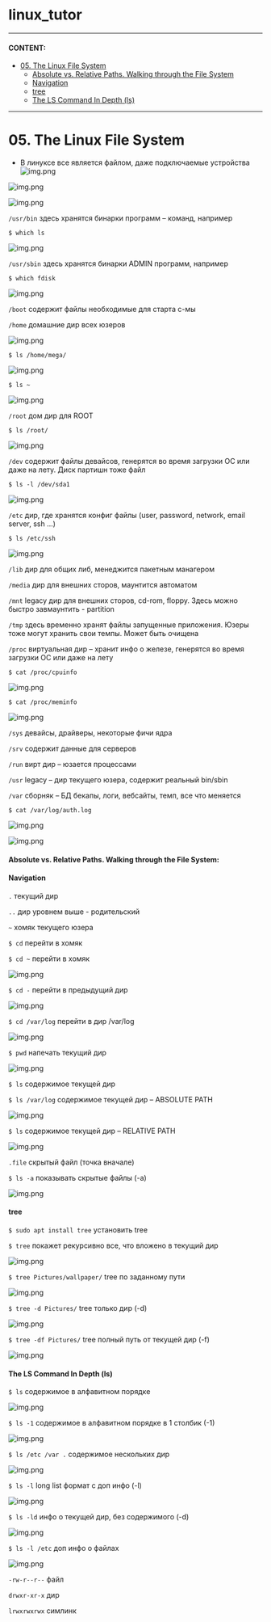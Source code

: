 # linux_tutor

***
#### CONTENT:

* [05. The Linux File System](#05-the-linux-file-system)
    * [Absolute vs. Relative Paths. Walking through the File System](#absolute-vs-relative-paths-walking-through-the-file-system)
    * [Navigation](#navigation)
    * [tree](#tree)
    * [The LS Command In Depth (ls)](#the-ls-command-in-depth-ls)


***

# 05. The Linux File System

* В линуксе все является файлом, даже подключаемые устройства
![img.png](pics/linux_file_system.png)
  
![img.png](pics/file_hierarchy.png)

![img.png](pics/file_manager.png)

`/usr/bin`  здесь хранятся бинарки программ – команд, например
```
$ which ls
```
![img.png](pics/which_ls.png)

`/usr/sbin`  здесь хранятся бинарки ADMIN программ, например
```
$ which fdisk
```
![img.png](pics/which_fdisk.png)

`/boot`  содержит файлы необходимые для старта с-мы 

`/home`  домашние дир всех юзеров

![img.png](pics/home_dir.png)

```
$ ls /home/mega/
```
![img.png](pics/home_mega.png)

```
$ ls ~
```
![img.png](pics/ls_home_dir.png)

`/root`  дом дир для ROOT

```
$ ls /root/
```
![img.png](pics/ls_root.png)

`/dev`  содержит файлы девайсов, генерятся во время загрузки ОС или даже на лету. Диск партишн тоже файл

```
$ ls -l /dev/sda1
```
![img.png](pics/dev_dir.png)

`/etc`  дир, где хранятся конфиг файлы (user, password, network, email server, ssh ...)

```
$ ls /etc/ssh
```
![img.png](pics/etc_dir.png)

`/lib`  дир для общих либ, менеджится пакетным манагером

`/media`  дир для внешних сторов, маунтится автоматом

`/mnt`  legacy дир для внешних сторов, cd-rom, floppy. Здесь можно быстро завмаунтить - partition

`/tmp`  здесь временно хранят файлы запущенные приложения. Юзеры тоже могут хранить свои темпы. Может быть очищена

`/proc`  виртуальная дир – хранит инфо о железе, генерятся во время загрузки ОС или даже на лету

```
$ cat /proc/cpuinfo
```
![img.png](pics/proc_dir.png)

```
$ cat /proc/meminfo
```
![img.png](pics/proc_dir_2.png)

`/sys`  девайсы, драйверы, некоторые фичи ядра

`/srv`  содержит данные для серверов

`/run`  вирт дир – юзается процессами

`/usr`  legacy – дир текущего юзера, содержит реальный bin/sbin

`/var`  сборняк – БД бекапы, логи, вебсайты, темп, все что меняется

```
$ cat /var/log/auth.log
```
![img.png](pics/var_dir.png)

![img.png](pics/file_hierarchy_2.png)

#### Absolute vs. Relative Paths. Walking through the File System:

#### Navigation

`.`  текущий дир

`..`  дир уровнем выше - родительский

`~`  хомяк текущего юзера

`$ cd`  перейти в хомяк

`$ cd ~`  перейти в хомяк

![img.png](pics/cd_home_dir.png)

`$ cd -`  перейти в предыдущий дир

![img.png](pics/cd_prev_dir.png)

`$ cd /var/log`  перейти в дир /var/log

![img.png](pics/cd_dir.png)

`$ pwd`  напечать текущий дир

![img.png](pics/pwd.png)

`$ ls`  содержимое текущей дир

`$ ls /var/log`  содержимое текущей дир – ABSOLUTE PATH

![img.png](pics/ls_abs_path.png)

`$ ls`  содержимое текущей дир – RELATIVE PATH

![img.png](pics/ls_rel_path.png)

`.file`  скрытый файл (точка вначале)

`$ ls -a`  показывать скрытые файлы (-a)

![img.png](pics/ls_a.png)

#### tree

`$ sudo apt install tree`  установить tree

`$ tree`  покажет рекурсивно все, что вложено в текущий дир

![img.png](pics/tree_cmd.png)

`$ tree Pictures/wallpaper/`  tree по заданному пути

![img.png](pics/tree_cmd_2.png)

`$ tree -d Pictures/`  tree только дир (-d)

![img.png](pics/tree_cmd_3.png)

`$ tree -df Pictures/`  tree полный путь от текущей дир (-f)

![img.png](pics/tree_cmd_4.png)

#### The LS Command In Depth (ls)

`$ ls`  содержимое в алфавитном порядке

![img.png](pics/ls_cmd.png)

`$ ls -1`  содержимое в алфавитном порядке в 1 столбик (-1)

![img.png](pics/ls_1_cmd.png)

`$ ls /etc /var .`  содержимое нескольких дир

![img.png](pics/ls_cmd_multy.png)

`$ ls -l`  long list формат с доп инфо (-l)

![img.png](pics/ls_cmd_long_list.png)

`$ ls -ld`  инфо о текущей дир, без содержимого (-d)

![img.png](pics/ls_cmd_long_list_d.png)

`$ ls -l /etc`  доп инфо о файлах

![img.png](ls_cmd_long_list_d_adv.png)

`-rw-r--r--`  файл

`drwxr-xr-x`  дир

`lrwxrwxrwx`  симлинк

